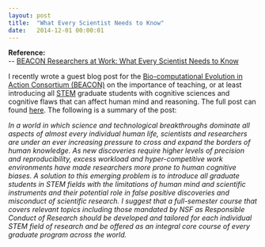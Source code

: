 ```yaml
---
layout: post
title:  "What Every Scientist Needs to Know"
date:   2014-12-01 00:00:01
---
```

<b> Reference: </b><br>
  --  <a href="http://beacon-center.org/blog/2014/12/01/beacon-researchers-at-work-what-every-scientist-needs-to-know/" target="_blank">BEACON Researchers at Work: What Every Scientist Needs to Know</a><br>

I recently wrote a guest blog post for the <a href="http://beacon-center.org/" target="_blank">Bio-computational Evolution in Action Consortium (BEACON)</a> on the importance of teaching, or at least introducing all <a href="https://en.wikipedia.org/wiki/STEM_fields" target="_blank">STEM</a> graduate students with cognitive sciences and cognitive flaws that can affect human mind and reasoning. The full post can found <a href="http://beacon-center.org/blog/2014/12/01/beacon-researchers-at-work-what-every-scientist-needs-to-know/" target="_blank">here</a>. The following is a summary of the post:

<i> In a world in which science and technological breakthroughs dominate all aspects of almost every individual human life, scientists and researchers are under an ever increasing pressure to cross and expand the borders of human knowledge. As new discoveries require higher levels of precision and reproducibility, excess workload and hyper-competitive work environments have made researchers more prone to human cognitive biases. A solution to this emerging problem is to introduce all graduate students in STEM fields with the limitations of human mind and scientific instruments and their potential role in false positive discoveries and misconduct of scientific research. I suggest that a full-semester course that covers relevant topics including those mandated by NSF as Responsible Conduct of Research should be developed and tailored for each individual STEM field of research and be offered as an integral core course of every graduate program across the world.</i>
<br><br>






